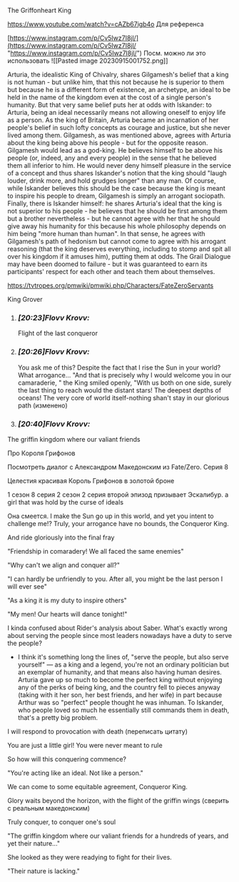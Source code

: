 The Griffonheart King

https://www.youtube.com/watch?v=cAZb67igb4o
Для референса

[https://www.instagram.com/p/Cv5Iwz7I8jl/](https://www.instagram.com/p/Cv5Iwz7I8jl/ "https://www.instagram.com/p/Cv5Iwz7I8jl/")
Посм. можно ли это использовать
![[Pasted image 20230915001752.png]]

Arturia, the idealistic King of Chivalry, shares Gilgamesh's belief that a king is not human - but unlike him, that this not because he is superior to them but because he is a different form of existence, an archetype, an ideal to be held in the name of the kingdom even at the cost of a single person's humanity. But that very same belief puts her at odds with Iskander: to Arturia, being an ideal necessarily means not allowing oneself to enjoy life as a person. As the king of Britain, Arturia became an incarnation of her people's belief in such lofty concepts as courage and justice, but she never lived among them. Gilgamesh, as was mentioned above, agrees with Arturia about the king being above his people - but for the opposite reason. Gilgamesh would lead as a god-king. He believes himself to be above his people (or, indeed, any and every people) in the sense that he believed them all inferior to him. He would never deny himself pleasure in the service of a concept and thus shares Iskander's notion that the king should "laugh louder, drink more, and hold grudges longer" than any man. Of course, while Iskander believes this should be the case because the king is meant to inspire his people to dream, Gilgamesh is simply an arrogant sociopath. Finally, there is Iskander himself: he shares Arturia's ideal that the king is not superior to his people - he believes that he should be first among them but a brother nevertheless - but he cannot agree with her that he should give away his humanity for this because his whole philosophy depends on him being "more human than human". In that sense, he agrees with Gilgamesh's path of hedonism but cannot come to agree with his arrogant reasoning (that the king deserves everything, including to stomp and spit all over his kingdom if it amuses him), putting them at odds. The Grail Dialogue may have been doomed to failure - but it was guaranteed to earn its participants' respect for each other and teach them about themselves.

https://tvtropes.org/pmwiki/pmwiki.php/Characters/FateZeroServants

King Grover

1. ### _[_20:23_]_Flovv Krovv_:_ 
    
    Flight of the last conqueror
    
2. ### _[_20:26_]_Flovv Krovv_:_ 
    
    You ask me of this? Despite the fact that I rise the Sun in your world? What arrogance... "And that is precisely why I would welcome you in our camaraderie, " the King smiled openly, "With us both on one side, surely the last thing to reach would the distant stars! The deepest depths of oceans! The very core of world itself-nothing shan't stay in our glorious path (изменено)
    
3. ### _[_20:40_]_Flovv Krovv_:_ 
    

The griffin kingdom where our valiant friends

Про Короля Грифонов

Посмотреть диалог с Александром Македонским из Fate/Zero. Серия 8

Целестия красивая
Король Грифонов в золотой броне

1 сезон 8 серия
2 сезон 2 серия
второй эпизод
призывает Эскалибур. a girl that was hold by the curse of ideals


Она смеется.
I make the Sun go up in this world, and yet you intent to challenge me!? Truly, your arrogance have no bounds, the Conqueror King.


And ride gloriously into the final fray

"Friendship in comaradery! We all faced the same enemies"

"Why can't we align and conquer all?"

"I can hardly be unfriendly to you. After all, you might be the last person I will ever see"


"As a king it is my duty to inspire others"

"My men! Our hearts will dance tonight!"


I kinda confused about Rider's analysis about Saber. What's exactly wrong about serving the people since most leaders nowadays have a duty to serve the people?

- I think it's something long the lines of, "serve the people, but also serve yourself" — as a king and a legend, you're not an ordinary politician but an exemplar of humanity, and that means also having human desires. Arturia gave up so much to become the perfect king without enjoying any of the perks of being king, and the country fell to pieces anyway (taking with it her son, her best friends, and her wife) in part because Arthur was so "perfect" people thought he was inhuman. To Iskander, who people loved so much he essentially still commands them in death, that's a pretty big problem.

I will respond to provocation with death (переписать цитату)

You are just a little girl! You were never meant to rule

So how will this conquering commence? 


"You're acting like an ideal. Not like a person."


We can come to some equitable agreement, Conqueror King.

Glory waits beyond the horizon, with the flight of the griffin wings (сверить с реальным македонским)

Truly conquer, to conquer one's soul


"The griffin kingdom where our valiant friends for a hundreds of years, and yet their nature..." 

She looked as they were readying to fight for their lives.

"Their nature is lacking."

